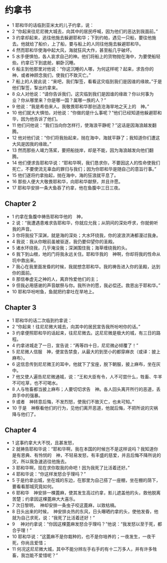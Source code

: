 # 约拿书
- 1 耶和华的话临到亚米太的儿子约拿，说：
- 2 “你起来往尼尼微大城去，向其中的居民呼喊，因为他们的恶达到我面前。”
- 3 约拿却起来，逃往他施去躲避耶和华；下到约帕，遇见一只船，要往他施去。他就给了船价，上了船，要与船上的人同往他施去躲避耶和华。
- 4 然而耶和华使海中起大风，海就狂风大作，甚至船几乎破坏。
- 5 水手便惧怕，各人哀求自己的神。他们将船上的货物抛在海中，为要使船轻些。约拿已下到底舱，躺卧沉睡。
- 6 船主到他那里对他说：“你这沉睡的人哪，为何这样呢？起来，求告你的神，或者神顾念我们，使我们不致灭亡。”
- 7 船上的人彼此说：“来吧，我们掣签，看看这灾临到我们是因谁的缘故。”于是他们掣签，掣出约拿来。
- 8 众人对他说：“请你告诉我们，这灾临到我们是因谁的缘故？你以何事为业？你从哪里来？你是哪一国？属哪一族的人？”
- 9 他说：“我是希伯来人。我敬畏耶和华那创造沧海旱地之天上的　神。”
- 10 他们就大大惧怕，对他说：“你做的是什么事呢？”他们已经知道他躲避耶和华，因为他告诉了他们。
- 11 他们问他说：“我们当向你怎样行，使海浪平静呢？”这话是因海浪越发翻腾。
- 12 他对他们说：“你们将我抬起来，抛在海中，海就平静了；我知道你们遭这大风是因我的缘故。”
- 13 然而那些人竭力荡桨，要把船拢岸，却是不能，因为海浪越发向他们翻腾。
- 14 他们便求告耶和华说：“耶和华啊，我们恳求你，不要因这人的性命使我们死亡，不要使流无辜血的罪归与我们；因为你耶和华是随自己的意旨行事。”
- 15 他们遂将约拿抬起，抛在海中，海的狂浪就平息了。
- 16 那些人便大大敬畏耶和华，向耶和华献祭，并且许愿。
- 17 耶和华安排一条大鱼吞了约拿，他在鱼腹中三日三夜。
## Chapter 2
- 1 约拿在鱼腹中祷告耶和华他的　神，
- 2 说：“我遭遇患难求告耶和华，你就应允我；从阴间的深处呼求，你就俯听我的声音。
- 3 你将我投下深渊，就是海的深处；大水环绕我，你的波浪洪涛都漫过我身。
- 4 我说：我从你眼前虽被驱逐，我仍要仰望你的圣殿。
- 5 诸水环绕我，几乎淹没我；深渊围住我；海草缠绕我的头。
- 6 我下到山根，地的门将我永远关住。耶和华我的　神啊，你却将我的性命从坑中救出来。
- 7 我心在我里面发昏的时候，我就想念耶和华。我的祷告进入你的圣殿，达到你的面前。
- 8 那信奉虚无之神的人，离弃怜爱他们的主；
- 9 但我必用感谢的声音献祭与你。我所许的愿，我必偿还。救恩出于耶和华。”
- 10 耶和华吩咐鱼，鱼就把约拿吐在旱地上。
## Chapter 3
- 1 耶和华的话二次临到约拿说：
- 2 “你起来！往尼尼微大城去，向其中的居民宣告我所吩咐你的话。”
- 3 约拿便照耶和华的话起来，往尼尼微去。这尼尼微是极大的城，有三日的路程。
- 4 约拿进城走了一日，宣告说：“再等四十日，尼尼微必倾覆了！”
- 5 尼尼微人信服　神，便宣告禁食，从最大的到至小的都穿麻衣（或译：披上麻布）。
- 6 这信息传到尼尼微王的耳中，他就下了宝座，脱下朝服，披上麻布，坐在灰中。
- 7 他又使人遍告尼尼微通城，说：“王和大臣有令，人不可尝什么，牲畜、牛羊不可吃草，也不可喝水。
- 8 人与牲畜都当披上麻布；人要切切求告　神。各人回头离开所行的恶道，丢弃手中的强暴。
- 9 或者　神转意后悔，不发烈怒，使我们不致灭亡，也未可知。”
- 10 于是　神察看他们的行为，见他们离开恶道，他就后悔，不把所说的灾祸降与他们了。
## Chapter 4
- 1 这事约拿大大不悦，且甚发怒，
- 2 就祷告耶和华说：“耶和华啊，我在本国的时候岂不是这样说吗？我知道你是有恩典、有怜悯的　神，不轻易发怒，有丰盛的慈爱，并且后悔不降所说的灾，所以我急速逃往他施去。
- 3 耶和华啊，现在求你取我的命吧！因为我死了比活着还好。”
- 4 耶和华说：“你这样发怒合乎理吗？”
- 5 于是约拿出城，坐在城的东边，在那里为自己搭了一座棚，坐在棚的荫下，要看看那城究竟如何。
- 6 耶和华　神安排一棵蓖麻，使其发生高过约拿，影儿遮盖他的头，救他脱离苦楚；约拿因这棵蓖麻大大喜乐。
- 7 次日黎明，　神却安排一条虫子咬这蓖麻，以致枯槁。
- 8 日头出来的时候，　神安排炎热的东风，日头曝晒约拿的头，使他发昏，他就为自己求死，说：“我死了比活着还好！”
- 9 　神对约拿说：“你因这棵蓖麻发怒合乎理吗？”他说：“我发怒以至于死，都合乎理！”
- 10 耶和华说：“这蓖麻不是你栽种的，也不是你培养的；一夜发生，一夜干死，你尚且爱惜；
- 11 何况这尼尼微大城，其中不能分辨左手右手的有十二万多人，并有许多牲畜，我岂能不爱惜呢？”
